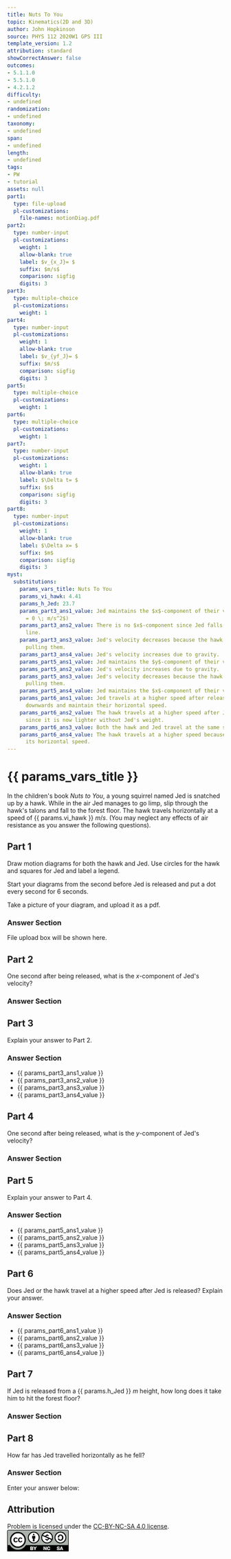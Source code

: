 ```yaml
---
title: Nuts To You
topic: Kinematics(2D and 3D)
author: John Hopkinson
source: PHYS 112 2020W1 GPS III
template_version: 1.2
attribution: standard
showCorrectAnswer: false
outcomes:
- 5.1.1.0
- 5.5.1.0
- 4.2.1.2
difficulty:
- undefined
randomization:
- undefined
taxonomy:
- undefined
span:
- undefined
length:
- undefined
tags:
- PW
- tutorial
assets: null
part1:
  type: file-upload
  pl-customizations:
    file-names: motionDiag.pdf
part2:
  type: number-input
  pl-customizations:
    weight: 1
    allow-blank: true
    label: $v_{x_J}= $
    suffix: $m/s$
    comparison: sigfig
    digits: 3
part3:
  type: multiple-choice
  pl-customizations:
    weight: 1
part4:
  type: number-input
  pl-customizations:
    weight: 1
    allow-blank: true
    label: $v_{yf_J}= $
    suffix: $m/s$
    comparison: sigfig
    digits: 3
part5:
  type: multiple-choice
  pl-customizations:
    weight: 1
part6:
  type: multiple-choice
  pl-customizations:
    weight: 1
part7:
  type: number-input
  pl-customizations:
    weight: 1
    allow-blank: true
    label: $\Delta t= $
    suffix: $s$
    comparison: sigfig
    digits: 3
part8:
  type: number-input
  pl-customizations:
    weight: 1
    allow-blank: true
    label: $\Delta x= $
    suffix: $m$
    comparison: sigfig
    digits: 3
myst:
  substitutions:
    params_vars_title: Nuts To You
    params_vi_hawk: 4.41
    params_h_Jed: 23.7
    params_part3_ans1_value: Jed maintains the $x$-component of their velocity. ($a_x
      = 0 \; m/s^2$)
    params_part3_ans2_value: There is no $x$-component since Jed falls in a straight
      line.
    params_part3_ans3_value: Jed's velocity decreases because the hawk is no longer
      pulling them.
    params_part3_ans4_value: Jed's velocity increases due to gravity.
    params_part5_ans1_value: Jed maintains the $y$-component of their velocity.
    params_part5_ans2_value: Jed's velocity increases due to gravity.
    params_part5_ans3_value: Jed's velocity decreases because the hawk is no longer
      pulling them.
    params_part5_ans4_value: Jed maintains the $x$-component of their velocity.
    params_part6_ans1_value: Jed travels at a higher speed after release as they accelerate
      downwards and maintain their horizontal speed.
    params_part6_ans2_value: The hawk travels at a higher speed after Jed is released
      since it is now lighter without Jed's weight.
    params_part6_ans3_value: Both the hawk and Jed travel at the same speed.
    params_part6_ans4_value: The hawk travels at a higher speed because it maintains
      its horizontal speed.
---
```

# {{ params_vars_title }}
In the children's book *Nuts to You*, a young squirrel named Jed is snatched up by a hawk.
While in the air Jed manages to go limp, slip through the hawk's talons and fall to the forest floor.
The hawk travels horizontally at a speed of {{ params.vi_hawk }} $m/s$.
(You may neglect any effects of air resistance as you answer the following questions).

## Part 1

Draw motion diagrams for both the hawk and Jed.  Use circles for the hawk and squares for Jed and label a legend.

Start your diagrams from the second before Jed is released and put a dot every second for 6 seconds.

Take a picture of your diagram, and upload it as a pdf.

### Answer Section

File upload box will be shown here.

## Part 2

One second after being released, what is the $x$-component of Jed's velocity?

### Answer Section

## Part 3

Explain your answer to Part 2.

### Answer Section

- {{ params_part3_ans1_value }}
- {{ params_part3_ans2_value }}
- {{ params_part3_ans3_value }}
- {{ params_part3_ans4_value }}

## Part 4

One second after being released, what is the $y$-component of Jed's velocity?

### Answer Section

## Part 5

Explain your answer to Part 4.

### Answer Section

- {{ params_part5_ans1_value }}
- {{ params_part5_ans2_value }}
- {{ params_part5_ans3_value }}
- {{ params_part5_ans4_value }}

## Part 6

Does Jed or the hawk travel at a higher speed after Jed is released?  Explain your answer.

### Answer Section

- {{ params_part6_ans1_value }}
- {{ params_part6_ans2_value }}
- {{ params_part6_ans3_value }}
- {{ params_part6_ans4_value }}

## Part 7

If Jed is released from a {{ params.h_Jed }} $m$ height, how long does it take him to hit the forest floor?

### Answer Section

## Part 8

How far has Jed travelled horizontally as he fell?

### Answer Section

Enter your answer below:

## Attribution

Problem is licensed under the [CC-BY-NC-SA 4.0 license](https://creativecommons.org/licenses/by-nc-sa/4.0/).<br> ![The Creative Commons 4.0 license requiring attribution-BY, non-commercial-NC, and share-alike-SA license.](https://raw.githubusercontent.com/firasm/bits/master/by-nc-sa.png)